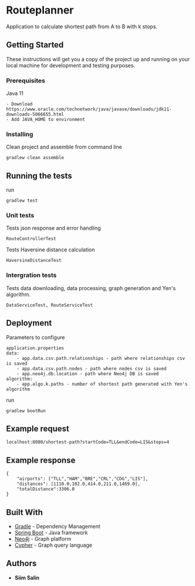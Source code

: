 # Routeplanner

Application to calculate shortest path from A to B with k stops.

## Getting Started

These instructions will get you a copy of the project up and running on your local machine for development and testing purposes.

### Prerequisites

Java 11

```
- Download https://www.oracle.com/technetwork/java/javase/downloads/jdk11-downloads-5066655.html
- Add JAVA_HOME to environment
```

### Installing

Clean project and assemble from command line

```
gradlew clean assemble
```

## Running the tests

run

```
gradlew test
```

### Unit tests

Tests json response and error handling
```
RouteControllerTest
```

Tests Haversine distance calculation
```
HaversineDistanceTest
```

### Intergration tests

Tests data downloading, data processing, graph generation and Yen's algorithm.

```
DataServiceTest, RouteServiceTest
```

## Deployment

Parameters to configure

```
application.properties
data:
    - app.data.csv.path.relationships - path where relationships csv is saved
    - app.data.csv.path.nodes - path where nodes csv is saved
    - app.neo4j.db.location - path where Neo4j DB is saved
algorithm:
    - app.algo.k.paths - number of shortest path generated with Yen's algorithm

```

run
```
gradlew bootRun
```

## Example request

```
localhost:8080/shortest-path?startCode=TLL&endCode=LIS&stops=4
```

## Example response

```
{
    "airports": ["TLL","HAM","BRE","CRL","CDG","LIS"],
    "distances": [1110.0,102.0,414.0,211.0,1469.0],
    "totalDistance":3306.0
}
```

## Built With

* [Gradle](https://gradle.org/) - Dependency Management
* [Spring Boot](https://spring.io/projects/spring-boot) - Java framework
* [Neo4j](https://neo4j.com/) - Graph platform
* [Cypher](https://neo4j.com/developer/cypher-query-language/) - Graph query language

## Authors

* **Siim Salin**
